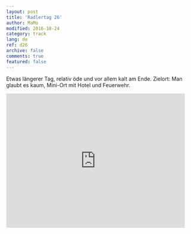 ```yaml
---   
layout: post 
title: 'Radlertag 26'  
author: MaMo 
modified: 2016-10-24
category: track 
lang: de 
ref: d26
archive: false 
comments: true 
featured: false 
--- 
```


 Etwas längerer Tag, relativ öde und vor allem kalt am Ende. Zielort: Man glaubt es kaum, Mini-Ort mit Hotel und Feuerwehr. 

<iframe width='480' height='360' src='http://track-kit.net/maps_s3/?v=embed&track=231934  
.gpx' frameborder='0' allowfullscreen></iframe>